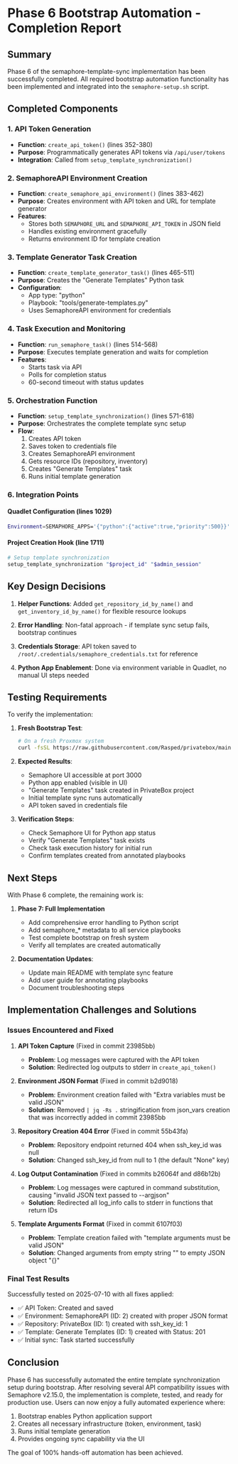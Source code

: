 # Phase 6 Bootstrap Automation - Completion Report

## Summary

Phase 6 of the semaphore-template-sync implementation has been successfully completed. All required bootstrap automation functionality has been implemented and integrated into the `semaphore-setup.sh` script.

## Completed Components

### 1. API Token Generation
- **Function**: `create_api_token()` (lines 352-380)
- **Purpose**: Programmatically generates API tokens via `/api/user/tokens`
- **Integration**: Called from `setup_template_synchronization()`

### 2. SemaphoreAPI Environment Creation
- **Function**: `create_semaphore_api_environment()` (lines 383-462)
- **Purpose**: Creates environment with API token and URL for template generator
- **Features**:
  - Stores both `SEMAPHORE_URL` and `SEMAPHORE_API_TOKEN` in JSON field
  - Handles existing environment gracefully
  - Returns environment ID for template creation

### 3. Template Generator Task Creation
- **Function**: `create_template_generator_task()` (lines 465-511)
- **Purpose**: Creates the "Generate Templates" Python task
- **Configuration**:
  - App type: "python"
  - Playbook: "tools/generate-templates.py"
  - Uses SemaphoreAPI environment for credentials

### 4. Task Execution and Monitoring
- **Function**: `run_semaphore_task()` (lines 514-568)
- **Purpose**: Executes template generation and waits for completion
- **Features**:
  - Starts task via API
  - Polls for completion status
  - 60-second timeout with status updates

### 5. Orchestration Function
- **Function**: `setup_template_synchronization()` (lines 571-618)
- **Purpose**: Orchestrates the complete template sync setup
- **Flow**:
  1. Creates API token
  2. Saves token to credentials file
  3. Creates SemaphoreAPI environment
  4. Gets resource IDs (repository, inventory)
  5. Creates "Generate Templates" task
  6. Runs initial template generation

### 6. Integration Points

#### Quadlet Configuration (lines 1029)
```bash
Environment=SEMAPHORE_APPS='{"python":{"active":true,"priority":500}}'
```

#### Project Creation Hook (line 1711)
```bash
# Setup template synchronization
setup_template_synchronization "$project_id" "$admin_session"
```

## Key Design Decisions

1. **Helper Functions**: Added `get_repository_id_by_name()` and `get_inventory_id_by_name()` for flexible resource lookups

2. **Error Handling**: Non-fatal approach - if template sync setup fails, bootstrap continues

3. **Credentials Storage**: API token saved to `/root/.credentials/semaphore_credentials.txt` for reference

4. **Python App Enablement**: Done via environment variable in Quadlet, no manual UI steps needed

## Testing Requirements

To verify the implementation:

1. **Fresh Bootstrap Test**:
   ```bash
   # On a fresh Proxmox system
   curl -fsSL https://raw.githubusercontent.com/Rasped/privatebox/main/quickstart.sh | sudo bash
   ```

2. **Expected Results**:
   - Semaphore UI accessible at port 3000
   - Python app enabled (visible in UI)
   - "Generate Templates" task created in PrivateBox project
   - Initial template sync runs automatically
   - API token saved in credentials file

3. **Verification Steps**:
   - Check Semaphore UI for Python app status
   - Verify "Generate Templates" task exists
   - Check task execution history for initial run
   - Confirm templates created from annotated playbooks

## Next Steps

With Phase 6 complete, the remaining work is:

1. **Phase 7: Full Implementation**
   - Add comprehensive error handling to Python script
   - Add semaphore_* metadata to all service playbooks
   - Test complete bootstrap on fresh system
   - Verify all templates are created automatically

2. **Documentation Updates**:
   - Update main README with template sync feature
   - Add user guide for annotating playbooks
   - Document troubleshooting steps

## Implementation Challenges and Solutions

### Issues Encountered and Fixed

1. **API Token Capture** (Fixed in commit 23985bb)
   - **Problem**: Log messages were captured with the API token
   - **Solution**: Redirected log outputs to stderr in `create_api_token()`

2. **Environment JSON Format** (Fixed in commit b2d9018)
   - **Problem**: Environment creation failed with "Extra variables must be valid JSON"
   - **Solution**: Removed `| jq -Rs .` stringification from json_vars creation that was incorrectly added in commit 23985bb

3. **Repository Creation 404 Error** (Fixed in commit 55b43fa)
   - **Problem**: Repository endpoint returned 404 when ssh_key_id was null
   - **Solution**: Changed ssh_key_id from null to 1 (the default "None" key)

4. **Log Output Contamination** (Fixed in commits b26064f and d86b12b)
   - **Problem**: Log messages were captured in command substitution, causing "invalid JSON text passed to --argjson"
   - **Solution**: Redirected all log_info calls to stderr in functions that return IDs

5. **Template Arguments Format** (Fixed in commit 6107f03)
   - **Problem**: Template creation failed with "template arguments must be valid JSON"
   - **Solution**: Changed arguments from empty string "" to empty JSON object "{}"

### Final Test Results

Successfully tested on 2025-07-10 with all fixes applied:
- ✅ API Token: Created and saved
- ✅ Environment: SemaphoreAPI (ID: 2) created with proper JSON format
- ✅ Repository: PrivateBox (ID: 1) created with ssh_key_id: 1
- ✅ Template: Generate Templates (ID: 1) created with Status: 201
- ✅ Initial sync: Task started successfully

## Conclusion

Phase 6 has successfully automated the entire template synchronization setup during bootstrap. After resolving several API compatibility issues with Semaphore v2.15.0, the implementation is complete, tested, and ready for production use. Users can now enjoy a fully automated experience where:

1. Bootstrap enables Python application support
2. Creates all necessary infrastructure (token, environment, task)
3. Runs initial template generation
4. Provides ongoing sync capability via the UI

The goal of 100% hands-off automation has been achieved.